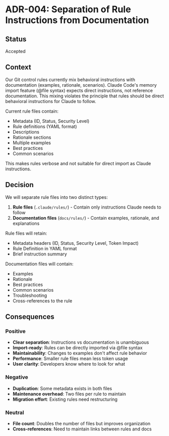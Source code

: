 # ADR-004: Separation of Rule Instructions from Documentation

## Status
Accepted

## Context
Our Git control rules currently mix behavioral instructions with documentation (examples, rationale, scenarios). Claude Code's memory import feature (@file syntax) expects direct instructions, not reference documentation. This mixing violates the principle that rules should be direct behavioral instructions for Claude to follow.

Current rule files contain:
- Metadata (ID, Status, Security Level)
- Rule definitions (YAML format)
- Descriptions
- Rationale sections
- Multiple examples
- Best practices
- Common scenarios

This makes rules verbose and not suitable for direct import as Claude instructions.

## Decision
We will separate rule files into two distinct types:
1. **Rule files** (`.claude/rules/`) - Contain only instructions Claude needs to follow
2. **Documentation files** (`docs/rules/`) - Contain examples, rationale, and explanations

Rule files will retain:
- Metadata headers (ID, Status, Security Level, Token Impact)
- Rule Definition in YAML format
- Brief instruction summary

Documentation files will contain:
- Examples
- Rationale
- Best practices
- Common scenarios
- Troubleshooting
- Cross-references to the rule

## Consequences

### Positive
- **Clear separation**: Instructions vs documentation is unambiguous
- **Import-ready**: Rules can be directly imported via @file syntax
- **Maintainability**: Changes to examples don't affect rule behavior
- **Performance**: Smaller rule files mean less token usage
- **User clarity**: Developers know where to look for what

### Negative
- **Duplication**: Some metadata exists in both files
- **Maintenance overhead**: Two files per rule to maintain
- **Migration effort**: Existing rules need restructuring

### Neutral
- **File count**: Doubles the number of files but improves organization
- **Cross-references**: Need to maintain links between rules and docs
